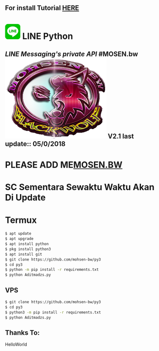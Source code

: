 ## For install Tutorial [HERE](https://www.youtube.com/watch?v=Gu-FHvKM5bE&t=27s)
# ![logo](LINE-sm.png) LINE Python

*LINE Messaging's private API*
#MOSEN.bw
![mosen.bw](https://github.com/mohsen-bw/py3/blob/master/333d%20copy.png)
V2.1 last update::
05/0/2018
----

# PLEASE ADD ME[MOSEN.BW ](line.me/ti/p/~masih.00)
# SC Sementara Sewaktu Waktu Akan Di Update

# Termux

```sh
$ apt update
$ apt upgrade
$ apt install python
$ pkg install python3
$ apt install git
$ git clone https://github.com/mohsen-bw/py3
$ cd py3
$ python -m pip install -r requirements.txt
$ python Aditmadzs.py
```

## VPS

```sh
$ git clone https://github.com/mohsen-bw/py3
$ cd py3
$ python3 -m pip install -r requirements.txt
$ python Aditmadzs.py
```

## Thanks To:
HelloWorld

